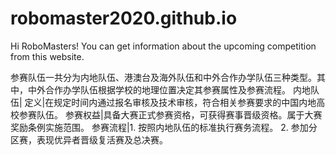# robomaster2020.github.io

Hi RoboMasters! You can get information about the upcoming competition from this website.

参赛队伍一共分为内地队伍、港澳台及海外队伍和中外合作办学队伍三种类型。其中，中外合作办学队伍根据学校的地理位置决定其参赛属性及参赛流程。
内地队伍|
定义|在规定时间内通过报名审核及技术审核，符合相关参赛要求的中国内地高校参赛队伍。
参赛权益|具备大赛正式参赛资格，可获得赛事晋级资格。属于大赛奖励条例实施范围。
参赛流程|1. 按照内地队伍的标准执行赛务流程。
        2. 参加分区赛，表现优异者晋级复活赛及总决赛。

